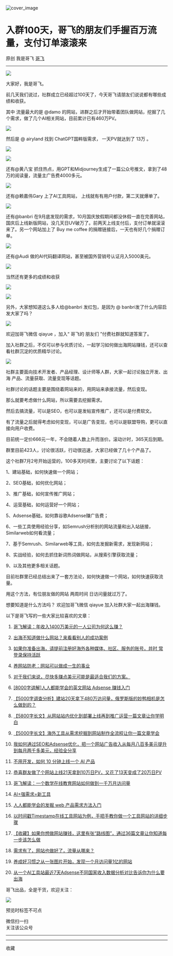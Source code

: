 ![cover_image](https://mmbiz.qpic.cn/sz_mmbiz_jpg/LBrX00GQeictg6LLZBR4zBUDibI3HP8jL96vswY9ZAxanzR9R9Wp7nrwXRlPDlVP8G0kBfSRv0Ks2jiaU06PZ0REg/0?wx_fmt=jpeg)

#  入群100天，哥飞的朋友们手握百万流量，支付订单滚滚来

原创  我是哥飞  [ 哥飞 ](javascript:void\(0\);)

__ _ _ _ _

![](https://mmbiz.qpic.cn/sz_mmbiz_png/LBrX00GQeictg6LLZBR4zBUDibI3HP8jL9uIvb2JN1JGE83NpB1HRjXiaBTSjYu6JRCtqwpvHjBWziaBgiaeob73yiaQ/640?wx_fmt=png)

大家好，我是哥飞。  

前几天我们说过，社群成立已经超过100天了，今天哥飞请朋友们说说都有哪些成绩和收获。  

其中  流量最大的是  @damo 的网站，进群之后才开始带着团队做网站，挖掘了几个需求，做了几个AI相关网站，目前累计已有460万PV。

![](https://mmbiz.qpic.cn/sz_mmbiz_jpg/LBrX00GQeictg6LLZBR4zBUDibI3HP8jL91WqQyS1We9ia2gRIT49OiaqTBaqCnzw1IkBtMiap8FIJgiaiaiaT0qwW0IJg/640?wx_fmt=jpeg)

然后是  @  airyland  找到  ChatGPT国粹版需求，  一天PV就达到了  13万  。

![](https://mmbiz.qpic.cn/sz_mmbiz_png/LBrX00GQeictg6LLZBR4zBUDibI3HP8jL9P3qdKzq6cQvEAiaRxnNy1qwKu34WAWwoohrcIM1KU2XdPqdwfPX29Ug/640?wx_fmt=png)

![](https://mmbiz.qpic.cn/sz_mmbiz_jpg/LBrX00GQeictg6LLZBR4zBUDibI3HP8jL9pqqG9xN7lP5BkjjbVDZjDo3giaa865sFicZu6KOSySNe3wCo0YNA6hMA/640?wx_fmt=jpeg)

还有@黄八宝 抓住热点，用GPT和Midjourney生成了一篇公众号推文，拿到了48万的阅读量，流量主广告费4000多元。  

![](https://mmbiz.qpic.cn/sz_mmbiz_jpg/LBrX00GQeictg6LLZBR4zBUDibI3HP8jL9vsXibDd4HmGxj5LicOiahKwXZOmstesHjd7hpxXtf4bBr730IibUwz9icLg/640?wx_fmt=jpeg)

还有@赖嘉伟Gary 上了AI工具网站， 上线就有有用户付款，第二天就爆单了。  

![](https://mmbiz.qpic.cn/sz_mmbiz_png/LBrX00GQeictg6LLZBR4zBUDibI3HP8jL9b0kaibic9cVN1XNo2iaT7WEjLIQ0eokmqOzK2dgia5zeibfpOR8tgUWe8Eg/640?wx_fmt=png)

还有@banbri
在9月底发现的需求，10月国庆放假期间都没休假一直在完善网站，国庆后上线新版网站，没几天日UV破万了。前两天上线支付后，支付订单就滚滚来了。另一个网站加上了
Buy me coffee 的捐赠链接后，一天也有好几个捐赠订单。

![](https://mmbiz.qpic.cn/sz_mmbiz_png/LBrX00GQeictg6LLZBR4zBUDibI3HP8jL9Iicc5mvXosm88eu79h9BLbicjexk6AFznBLhcibxLEW4jLKo9cEcGic36A/640?wx_fmt=png)

还有@Audi 做的AI代码翻译网站，甚至被国外营销号认证月入5000美元。

![](https://mmbiz.qpic.cn/sz_mmbiz_png/LBrX00GQeictg6LLZBR4zBUDibI3HP8jL99jSCyR6mfdxZXZPtzVFJCzjlm6vISY3ZibwuIcWficmNnseBxsPHRQrQ/640?wx_fmt=png)

当然还有更多的成绩和收获

![](https://mmbiz.qpic.cn/sz_mmbiz_jpg/LBrX00GQeictg6LLZBR4zBUDibI3HP8jL9VUfBo1AmjJWuKiaarb0pzuPltLiabFRQic7jXgd9MtdykDC4tiaapej2fw/640?wx_fmt=jpeg)

![](https://mmbiz.qpic.cn/sz_mmbiz_jpg/LBrX00GQeictg6LLZBR4zBUDibI3HP8jL9xrP9bABBYqBMZKqnRGsB3PrJxbgwjgN9B5PEUhPa5WGjlp6vHZbMiag/640?wx_fmt=jpeg)

另外，大家想知道这么多人给@banbri 发红包，是因为  @  banbri发了什么内容启发大家了吗？

![](https://mmbiz.qpic.cn/sz_mmbiz_jpg/LBrX00GQeictg6LLZBR4zBUDibI3HP8jL9eibv0Ztd7PD6jWZt8LrA86cg20XZXzoy1ReD0B8THar1K3wpqQ0bacw/640?wx_fmt=jpeg)

欢迎加哥飞微信 qiayue ，加入“  哥飞的  朋友们  ”付费社群就知道答案了。  

加入社群之后，不仅可以参与优质讨论，一起学习如何做出海网站赚钱，还可以查看社群沉淀的优质精华讨论。

![](https://mmbiz.qpic.cn/sz_mmbiz_png/LBrX00GQeictg6LLZBR4zBUDibI3HP8jL92D4gsUABPS6OP89xiaydvPErkJOjHdNs4uk6AG4ot4f96XdxlcVCnOA/640?wx_fmt=png)

社群主要面向技术开发者、产品经理、设计师等人群，大家一起讨论独立开发、出  海  产品、流量获取、流量变现等话题。

社群讨论的话题主要是围绕着网站来的，用网站来承接流量，然后变现。

那么就要考虑做什么网站，所以需要去挖掘需求。

然后去搞流量，可以是SEO，也可以是发帖宣传推广，还可以是付费软文。

有了流量之后就得考虑如何变现，可以是广告变现，也可以是联盟导购，更可以直接向用户收费。

目前统一定价666元一年，不会随着人数上升而涨价。滚动计时，365天后到期。

群里目前423人，讨论很活跃，行动很迅速，大家已经做了几十个产品了。  

这个社群7月2号开始运营的，100多天时间里，主要讨论了以下话题：

1、建站基础，如何快速做一个网站；

2、SEO基础，如何优化网站；

3、推广基础，如何宣传推广网站；

4、运营基础，如何运营好一个网站；

5、Adsense基础，如何靠谷歌Adsense赚广告费；

6、一些工具使用经验分享，如Semrush分析别的网站流量和出入站链接，Similarweb如何看流量；

7、基于Semrush、Similarweb等工具，如何去发掘新需求，发现新网站；

8、实战经验，如何去抓住新词热词做网站，从搜索引擎获取流量；

9、以及其他更多相关话题。

目前社群里已经总结出来了一套方法论，如何快速做一个网站，如何快速获取流量。  

用这个方法，有位朋友做的网站  两周时间  日访问量就过万了。

想要知道是什么方法吗？  欢迎加哥飞微信 qiayue 加入社群大家一起出海赚钱。

以下是哥飞写的一些大家比较喜欢的文章：  

  1. [ 哥飞解读：年收入1400万美元的一人公司为何这么赚？ ](http://mp.weixin.qq.com/s?__biz=MjM5OTIzMzYyMA==&mid=2650080410&idx=1&sn=a17e8fe99592e36f8a5783c234d190ac&chksm=bf3f35a18848bcb7f877df884e9f955259617b685f3f363238f5272bfc0797f3e57f142799f9&scene=21#wechat_redirect)   

  2. [ 出海不知道做什么网站？来看看别人的成功案例 ](http://mp.weixin.qq.com/s?__biz=MjM5OTIzMzYyMA==&mid=2650079697&idx=1&sn=63960918807d9f50d451f57a04099681&chksm=bf3f30ea8848b9fc15a834d3fbdbd81daf23ae2e277499d4e8aa6f5b900bf795bdc3cefb6a4e&scene=21#wechat_redirect)   

  3. [ 如果你准备出海，请提前注册好海外各种媒体、社区、服务的账号，并时  常  登录保持活跃  ](http://mp.weixin.qq.com/s?__biz=MjM5OTIzMzYyMA==&mid=2650079518&idx=1&sn=12261e1a98fe237d72a6eba0c3b91061&chksm=bf3f30258848b933a25f19282c74bf9896aa381937702fe82859b5dec09a108df191e0c9b60f&scene=21#wechat_redirect)   

  4. [ 养网站防老：网站可以做成一生的事业 ](http://mp.weixin.qq.com/s?__biz=MjM5OTIzMzYyMA==&mid=2650080601&idx=1&sn=676b0fff888c93fd63b283e87a3c75d2&chksm=bf3f34628848bd74e4a6ebac72806e89be8bbc9440196edf14cf4f08837f3a81970070a21da2&scene=21#wechat_redirect)   

  5. [ 对于我们来说，尽快多赚点美元可能是最适合我们的方案。 ](http://mp.weixin.qq.com/s?__biz=MjM5OTIzMzYyMA==&mid=2650079880&idx=1&sn=e16b2fb78021cdc594148c9ff7c83df8&chksm=bf3f33b38848baa58d761ae4abac9eaee4d7600f5f6d778e3fc181933063b7c66ee027978e06&scene=21#wechat_redirect)   

  6. [ [8000字讲解]人人都能学会的英文网站 Adsense 赚钱入门 ](http://mp.weixin.qq.com/s?__biz=MjM5OTIzMzYyMA==&mid=2650079316&idx=1&sn=02cd11a4bee177343b05e6798913159b&chksm=bf3f316f8848b879f22de143965d98c5094220f72e38808741627173d0fea40e9182c1e1da73&scene=21#wechat_redirect)   

  7. [ 【5000字调查分析】建站20天拿下480万访问量，俄罗斯版的妙鸭相机是怎么做到的？ ](http://mp.weixin.qq.com/s?__biz=MjM5OTIzMzYyMA==&mid=2650079744&idx=1&sn=0d82dcd95fe435a6b46a53a642a6c4e4&chksm=bf3f333b8848ba2deee768dea94b0ed5c2101c5bbf689cf536967d6141910b14f55ba03ed5c9&scene=21#wechat_redirect)   

  8. [ 【5800字长文】从网站站内优化到部署上线再到推广运营一篇文章让你学明白 ](http://mp.weixin.qq.com/s?__biz=MjM5OTIzMzYyMA==&mid=2650080101&idx=1&sn=477191907e388aff6df3f16c915056d8&chksm=bf3f325e8848bb48e682193cc0bef2c42e25900fb2ca02987b5a854892bb3cb88c540e9492b6&scene=21#wechat_redirect)   

  9. [ 【5000字长文】海外工具从需求挖掘到网站制作全流程让你一篇文章学会 ](http://mp.weixin.qq.com/s?__biz=MjM5OTIzMzYyMA==&mid=2650080068&idx=1&sn=fd78f26239bf2187919b613a8d7c9a4f&chksm=bf3f327f8848bb69d2ef72fff06666370f0f5ad83dccccbf584a77c864f70120e625fad5f27a&scene=21#wechat_redirect)   

  10. [ 我如何通过SEO和Adsense优化，把一个网站广告收入从每月八百多美元提升到每月两千多美元，经验全分享 ](http://mp.weixin.qq.com/s?__biz=MjM5OTIzMzYyMA==&mid=2650079551&idx=1&sn=1b81abe359ad1ea25794d51fe5a53ce4&chksm=bf3f30048848b912df36d4c7660396e8160630d4444fb9259894239b2584a3bf41743c59e26d&scene=21#wechat_redirect)   

  11. [ 不用开发，如何 10 分钟上线一个 AI 产品 ](http://mp.weixin.qq.com/s?__biz=MjM5OTIzMzYyMA==&mid=2650079577&idx=1&sn=2108d1a9ad3307e9db2af8054d19b5a9&chksm=bf3f30628848b9742eae3c2c249a18d12370c89922a3d8cd288eb233211d6c76b3bbd0ba8f7c&scene=21#wechat_redirect)   

  12. [ 恭喜群友做了个网站上线21天拿到10万日PV，又花了13天变成了20万日PV ](http://mp.weixin.qq.com/s?__biz=MjM5OTIzMzYyMA==&mid=2650080168&idx=1&sn=7f837bf7410b7e483daf0f3829c24ea3&chksm=bf3f32938848bb85c1e7f74baee5cb56322649c8f6b515aba6a33fdda1166f60f315df98456a&scene=21#wechat_redirect)   

  13. [ 哥飞解读：一个数学在线教育网站如何做到一千万月访问量 ](http://mp.weixin.qq.com/s?__biz=MjM5OTIzMzYyMA==&mid=2650080485&idx=1&sn=2649d1038843dccfc9fb8144d1723729&chksm=bf3f35de8848bcc851612a945026162497141e233f1997783503b777ae3f916f7a2f099c8d9f&scene=21#wechat_redirect)   

  14. [ AI+强需求=新工具 ](http://mp.weixin.qq.com/s?__biz=MjM5OTIzMzYyMA==&mid=2650080011&idx=1&sn=cda099ed4823cd3125831c2cd8effba6&chksm=bf3f32308848bb263e8d5f2e8a48c606e71af1e686eaf0fb1c230a55e2853b5d5676e810a4d8&scene=21#wechat_redirect)   

  15. [ 人人都能学会的发掘 web 产品需求方法入门 ](http://mp.weixin.qq.com/s?__biz=MjM5OTIzMzYyMA==&mid=2650079475&idx=1&sn=6d37631726b73f988d5c98b5d0ed3f87&chksm=bf3f31c88848b8de0ad5ab17faab210bccab8b0eaa3ae782d8e67fff4099e1480d2560b419a3&scene=21#wechat_redirect)   

  16. [ 以时间戳Timestamp在线工具网站为例，手把手教你做一个工具网站的详细步骤 ](http://mp.weixin.qq.com/s?__biz=MjM5OTIzMzYyMA==&mid=2650079501&idx=1&sn=84b905dfcf0423bce6fffad25205c53b&chksm=bf3f30368848b920e1e40dfebb7d061b417378733f43096087b5727ef6c36cfc716a48745817&scene=21#wechat_redirect)

  17. [ 【收藏】如果你想做网站赚钱，这里有张“路线图”，通过36篇文章让你知道每一步该怎么做 ](http://mp.weixin.qq.com/s?__biz=MjM5OTIzMzYyMA==&mid=2650079774&idx=1&sn=662bb441c636137a30fe04616bc4970e&chksm=bf3f33258848ba33cad1d824124ecc3bc478ddefe706a9f3fe6b1c45fb0ee3d7570e3f28eef2&scene=21#wechat_redirect)

  18. [ 需求有了，网站也做好了，流量从哪来？ ](http://mp.weixin.qq.com/s?__biz=MjM5OTIzMzYyMA==&mid=2650080076&idx=1&sn=ba633cd711baa31db2cb94116a475351&chksm=bf3f32778848bb616615f902392572cbe81d840027f8e7e4dcc14b7ff98f43f8dafdbdc1b5de&scene=21#wechat_redirect)

  19. [ 养成好习惯之从一张图片开始，发现一个月访问量1亿的网站 ](http://mp.weixin.qq.com/s?__biz=MjM5OTIzMzYyMA==&mid=2650080205&idx=1&sn=3f03921b71ac15b663072be4403f504e&chksm=bf3f32f68848bbe0e1abcf4c1d30aa54a50feb6a9af6577075eadd8362a05cf6b4322e885aaa&scene=21#wechat_redirect)

  20. [ 从一个AI工具站最近7天Adsense不同国家收入数据分析对比告诉你为什么要出海 ](http://mp.weixin.qq.com/s?__biz=MjM5OTIzMzYyMA==&mid=2650079931&idx=1&sn=bc2c752d80fb9d69e71b04d2301d728a&chksm=bf3f33808848ba96609a7f3b5487a7163ffd050c72f4401b44fe4d2de960ddb2461d210a7bad&scene=21#wechat_redirect)

  

哥飞出品，全是干货，欢迎关注：

![](https://mmbiz.qpic.cn/sz_mmbiz_png/LBrX00GQeicsG8Pro6O9Hu75bIIiafZVPs3qlYeaNNJ1BpqNplEGgibL5m1bcq8a1N1rzoI5lia8aJjtHfgiaAADJJQ/640?wx_fmt=png)

  

预览时标签不可点

微信扫一扫  
关注该公众号





****



****



  收藏

